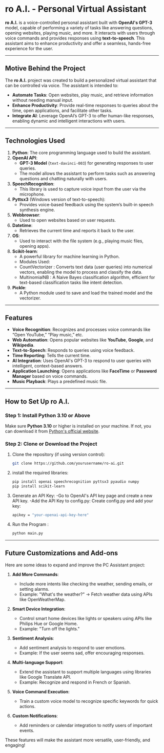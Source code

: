 # **ro A.I. - Personal Virtual Assistant**

**ro A.I.** is a voice-controlled personal assistant built with **OpenAI's GPT-3** model, capable of performing a variety of tasks like answering questions, opening websites, playing music, and more. It interacts with users through voice commands and provides responses using **text-to-speech**. This assistant aims to enhance productivity and offer a seamless, hands-free experience for the user.

---

## **Motive Behind the Project**

The **ro A.I.** project was created to build a personalized virtual assistant that can be controlled via voice. The assistant is intended to:
- **Automate Tasks**: Open websites, play music, and retrieve information without needing manual input.
- **Enhance Productivity**: Provide real-time responses to queries about the time, open applications, and facilitate other tasks.
- **Integrate AI**: Leverage OpenAI’s GPT-3 to offer human-like responses, enabling dynamic and intelligent interactions with users.

---

## **Technologies Used**

1. **Python**: The core programming language used to build the assistant.
2. **OpenAI API**:
   - **GPT-3 Model** (`text-davinci-003`) for generating responses to user queries.
   - The model allows the assistant to perform tasks such as answering questions and chatting naturally with users.
3. **SpeechRecognition**:
   - This library is used to capture voice input from the user via the microphone.
4. **Pyttsx3** (Windows version of text-to-speech):
   - Provides voice-based feedback using the system’s built-in speech synthesis engine.
5. **Webbrowser**:
   - Used to open websites based on user requests.
6. **Datetime**:
   - Retrieves the current time and reports it back to the user.
7. **OS**:
   - Used to interact with the file system (e.g., playing music files, opening apps).
8. **Scikit-learn**:
   - A powerful library for machine learning in Python.
   - Modules Used:
   - CountVectorizer : Converts text data (user queries) into numerical vectors, enabling the model to process and classify the data.
   - MultinomialNB : A Naive Bayes classification algorithm, efficient for text-based classification tasks like intent detection.
9. **Pickle**:
   - A Python module used to save and load the trained model and the vectorizer.     

---

## **Features**

- **Voice Recognition**: Recognizes and processes voice commands like “Open YouTube,” “Play music,” etc.
- **Web Automation**: Opens popular websites like **YouTube**, **Google**, and **Wikipedia**.
- **Text-to-Speech**: Responds to queries using voice feedback.
- **Time Reporting**: Tells the current time.
- **AI Integration**: Uses OpenAI's GPT-3 to respond to user queries with intelligent, context-based answers.
- **Application Launching**: Opens applications like **FaceTime** or **Password Manager** based on voice commands.
- **Music Playback**: Plays a predefined music file.

---

## **How to Set Up ro A.I.**

### **Step 1: Install Python 3.10 or Above**

Make sure **Python 3.10** or higher is installed on your machine. If not, you can download it from [Python's official website](https://www.python.org/downloads/release/python-3100/).

### **Step 2: Clone or Download the Project**

1. Clone the repository (if using version control):
   ```bash
   git clone https://github.com/yourusername/ro-ai.git

2. install the required libraries:
    ```bash
    pip install openai speechrecognition pyttsx3 pyaudio numpy
    pip install scikit-learn

3. Generate an API Key:
   -Go to OpenAI's API key page and create a new API key.
   -Add the API Key to config.py: Create config.py and add your key:
    ```bash
   apikey = "your-openai-api-key-here"

4. Run the Program :
    ```bash
    python main.py

---

## **Future Customizations and Add-ons**

Here are some ideas to expand and improve the PC Assistant project:

1. **Add More Commands**:  
   - Include more intents like checking the weather, sending emails, or setting alarms.  
   - Example: "What's the weather?" → Fetch weather data using APIs like OpenWeatherMap.

2. **Smart Device Integration**:  
   - Control smart home devices like lights or speakers using APIs like Philips Hue or Google Home.  
   - Example: "Turn off the lights."

3. **Sentiment Analysis**:  
   - Add sentiment analysis to respond to user emotions.  
   - Example: If the user seems sad, offer encouraging responses.  

4. **Multi-language Support**:  
   - Extend the assistant to support multiple languages using libraries like Google Translate API.  
   - Example: Recognize and respond in French or Spanish.  

5. **Voice Command Execution**:  
   - Train a custom voice model to recognize specific keywords for quick actions.  

6. **Custom Notifications**:  
   - Add reminders or calendar integration to notify users of important events.  

These features will make the assistant more versatile, user-friendly, and engaging!
